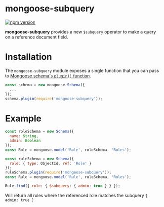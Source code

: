 # mongoose-subquery

[![npm version](https://badge.fury.io/js/mongoose-subquery.svg)](https://badge.fury.io/js/mongoose-subquery)

**mongoose-subquery** provides a new `$subquery` operator to make a query on a reference document field.

# Installation

The `mongoose-subquery` module exposes a single function that you can
pass to [Mongoose schema's `plugin()` function](https://mongoosejs.com/docs/api.html#schema_Schema-plugin).

```javascript
const schema = new mongoose.Schema({
  ...
});
schema.plugin(require('mongoose-subquery'));
```

# Example

```javascript
const roleSchema = new Schema({
  name: String,
  admin: Boolean
});
const Role = mongoose.model('Role', roleSchema, 'Roles');

const ruleSchema = new Schema({
  role: { type: ObjectId, ref: 'Role' }
});
ruleSchema.plugin(require('mongoose-subquery'));
const Rule = mongoose.model('Rule', ruleSchema, 'Rules');

Rule.find({ role: { $subquery: { admin: true } } });
```

Will return all rules where the referenced role matches the subquery `{ admin: true }`